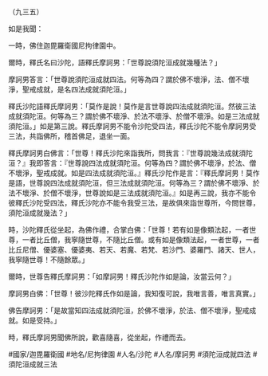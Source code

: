 （九三五）

如是我聞：

一時，佛住迦毘羅衛國尼拘律園中。

爾時，釋氏名曰沙陀，語釋氏摩訶男：「世尊說須陀洹成就幾種法？」

摩訶男答言：「世尊說須陀洹成就四法。何等為四？謂於佛不壞淨，法、僧不壞淨，聖戒成就，是名四法成就須陀洹。」

釋氏沙陀語釋氏摩訶男：「莫作是說！莫作是言世尊說四法成就須陀洹。然彼三法成就須陀洹。何等為三？謂於佛不壞淨、於法不壞淨、於僧不壞淨。如是三法成就須陀洹。」如是第三說。釋氏摩訶男不能令沙陀受四法，釋氏沙陀不能令摩訶男受三法，共詣佛所，稽首佛足，退坐一面。

釋氏摩訶男白佛言：「世尊！釋氏沙陀來詣我所，問我言：『世尊說幾法成就須陀洹？』我即答言：『世尊說四法成就須陀洹。何等為四？謂於佛不壞淨，於法、僧不壞淨，聖戒成就。如是四法成就須陀洹。』釋氏沙陀作是言：『釋氏摩訶男！莫作是語，世尊說四法成就須陀洹，但三法成就須陀洹。何等為三？謂於佛不壞淨、於法不壞淨、於僧不壞淨，世尊說如是三法成就須陀洹。』如是再三說，我亦不能令彼釋氏沙陀受四法，釋氏沙陀亦不能令我受三法，是故俱來詣世尊所，今問世尊，須陀洹成就幾法？」

時，沙陀釋氏從坐起，為佛作禮，合掌白佛：「世尊！若有如是像類法起，一者世尊，一者比丘僧，我寧隨世尊，不隨比丘僧。或有如是像類法起，一者世尊，一者比丘尼僧、優婆塞、優婆夷、若天、若魔、若梵、若沙門、婆羅門、諸天、世人，我寧隨世尊！不隨餘眾。」

爾時，世尊告釋氏摩訶男：「如摩訶男！釋氏沙陀作如是論，汝當云何？」

摩訶男白佛：「世尊！彼沙陀釋氏作如是論，我知復可說，我唯言善，唯言真實。」

佛告摩訶男：「是故當知四法成就須陀洹，於佛不壞淨，於法、僧不壞淨，聖戒成就。如是受持。」

時，釋氏摩訶男聞佛所說，歡喜隨喜，從坐起，作禮而去。

#國家/迦毘羅衛國
#地名/尼拘律園
#人名/沙陀
#人名/摩訶男
#須陀洹成就四法
#須陀洹成就三法
